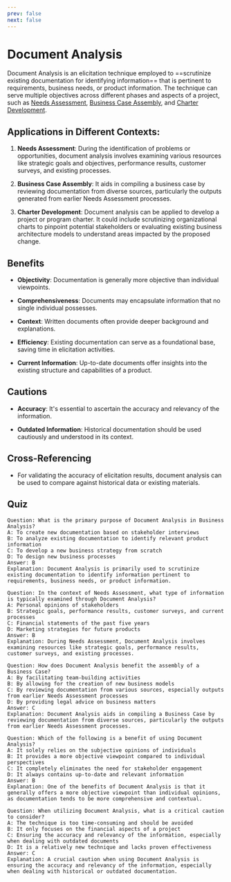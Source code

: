 ```yaml
---
prev: false
next: false
---
```


# Document Analysis

Document Analysis is an elicitation technique employed to ==scrutinize existing documentation for identifying information== that is pertinent to requirements, business needs, or product information. The technique can serve multiple objectives across different phases and aspects of a project, such as [Needs Assessment](/content/gist/business-analysis/knowledge-areas/needs-assessment.md), [Business Case Assembly](/content/gist/business-analysis/knowledge-areas/needs-assessment.md#assemble-business-case), and [Charter Development](/content/gist/business-analysis/knowledge-areas/needs-assessment.md#support-charter-development).

## Applications in Different Contexts:

1. **Needs Assessment**: During the identification of problems or opportunities, document analysis involves examining various resources like strategic goals and objectives, performance results, customer surveys, and existing processes.

2. **Business Case Assembly**: It aids in compiling a business case by reviewing documentation from diverse sources, particularly the outputs generated from earlier Needs Assessment processes.

3. **Charter Development**: Document analysis can be applied to develop a project or program charter. It could include scrutinizing organizational charts to pinpoint potential stakeholders or evaluating existing business architecture models to understand areas impacted by the proposed change.

## Benefits

- **Objectivity**: Documentation is generally more objective than individual viewpoints.

- **Comprehensiveness**: Documents may encapsulate information that no single individual possesses.

- **Context**: Written documents often provide deeper background and explanations.

- **Efficiency**: Existing documentation can serve as a foundational base, saving time in elicitation activities.

- **Current Information**: Up-to-date documents offer insights into the existing structure and capabilities of a product.

## Cautions

- **Accuracy**: It's essential to ascertain the accuracy and relevancy of the information.

- **Outdated Information**: Historical documentation should be used cautiously and understood in its context.

## Cross-Referencing

- For validating the accuracy of elicitation results, document analysis can be used to compare against historical data or existing materials.

## Quiz

```quiz
Question: What is the primary purpose of Document Analysis in Business Analysis?
A: To create new documentation based on stakeholder interviews
B: To analyze existing documentation to identify relevant product information
C: To develop a new business strategy from scratch
D: To design new business processes
Answer: B
Explanation: Document Analysis is primarily used to scrutinize existing documentation to identify information pertinent to requirements, business needs, or product information.

Question: In the context of Needs Assessment, what type of information is typically examined through Document Analysis?
A: Personal opinions of stakeholders
B: Strategic goals, performance results, customer surveys, and current processes
C: Financial statements of the past five years
D: Marketing strategies for future products
Answer: B
Explanation: During Needs Assessment, Document Analysis involves examining resources like strategic goals, performance results, customer surveys, and existing processes.

Question: How does Document Analysis benefit the assembly of a Business Case?
A: By facilitating team-building activities
B: By allowing for the creation of new business models
C: By reviewing documentation from various sources, especially outputs from earlier Needs Assessment processes
D: By providing legal advice on business matters
Answer: C
Explanation: Document Analysis aids in compiling a Business Case by reviewing documentation from diverse sources, particularly the outputs from earlier Needs Assessment processes.

Question: Which of the following is a benefit of using Document Analysis?
A: It solely relies on the subjective opinions of individuals
B: It provides a more objective viewpoint compared to individual perspectives
C: It completely eliminates the need for stakeholder engagement
D: It always contains up-to-date and relevant information
Answer: B
Explanation: One of the benefits of Document Analysis is that it generally offers a more objective viewpoint than individual opinions, as documentation tends to be more comprehensive and contextual.

Question: When utilizing Document Analysis, what is a critical caution to consider?
A: The technique is too time-consuming and should be avoided
B: It only focuses on the financial aspects of a project
C: Ensuring the accuracy and relevancy of the information, especially when dealing with outdated documents
D: It is a relatively new technique and lacks proven effectiveness
Answer: C
Explanation: A crucial caution when using Document Analysis is ensuring the accuracy and relevancy of the information, especially when dealing with historical or outdated documentation.
```
